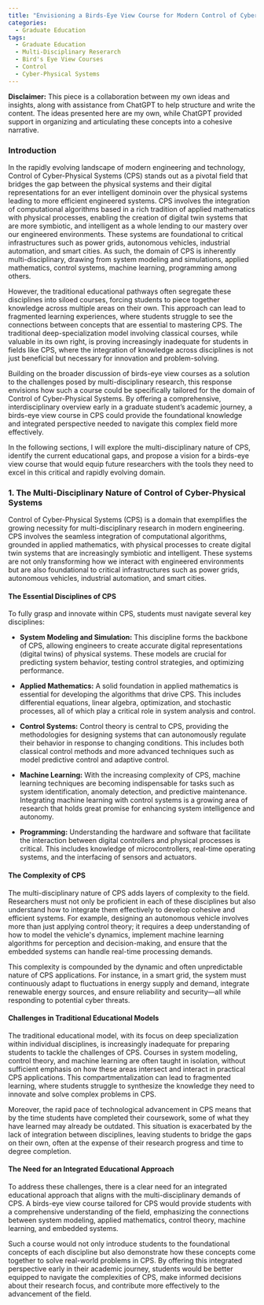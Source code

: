 ```yaml
---
title: "Envisioning a Birds-Eye View Course for Modern Control of Cyber-Physical Systems"
categories:
  - Graduate Education
tags:
  - Graduate Education
  - Multi-Disciplinary Reserarch
  - Bird's Eye View Courses
  - Control
  - Cyber-Physical Systems
---
```


**Disclaimer:** This piece is a collaboration between my own ideas and insights, along with assistance from ChatGPT to help structure and write the content. The ideas presented here are my own, while ChatGPT provided support in organizing and articulating these concepts into a cohesive narrative. 

### Introduction

In the rapidly evolving landscape of modern engineering and technology, Control of Cyber-Physical Systems (CPS) stands out as a pivotal field that bridges the gap between the physical systems and their digital representations for an ever intelligent dominoin over the physical systems leading to more efficient engineered systems. CPS involves the integration of computational algorithms based in a rich tradition of applied mathematics with physical processes, enabling the creation of digital twin systems that are more symbiotic, and intelligent as a whole lending to our mastery over our engineered environments. These systems are foundational to critical infrastructures such as power grids, autonomous vehicles, industrial automation, and smart cities. As such, the domain of CPS is inherently multi-disciplinary, drawing from system modeling and simulations, applied mathematics, control systems, machine learning, programming among others.

However, the traditional educational pathways often segregate these disciplines into siloed courses, forcing students to piece together knowledge across multiple areas on their own. This approach can lead to fragmented learning experiences, where students struggle to see the connections between concepts that are essential to mastering CPS. The traditional deep-specialization model involving classical courses, while valuable in its own right, is proving increasingly inadequate for students in fields like CPS, where the integration of knowledge across disciplines is not just beneficial but necessary for innovation and problem-solving.

Building on the broader discussion of birds-eye view courses as a solution to the challenges posed by multi-disciplinary research, this response envisions how such a course could be specifically tailored for the domain of Control of Cyber-Physical Systems. By offering a comprehensive, interdisciplinary overview early in a graduate student’s academic journey, a birds-eye view course in CPS could provide the foundational knowledge and integrated perspective needed to navigate this complex field more effectively.

In the following sections, I will explore the multi-disciplinary nature of CPS, identify the current educational gaps, and propose a vision for a birds-eye view course that would equip future researchers with the tools they need to excel in this critical and rapidly evolving domain.

### 1. The Multi-Disciplinary Nature of Control of Cyber-Physical Systems

Control of Cyber-Physical Systems (CPS) is a domain that exemplifies the growing necessity for multi-disciplinary research in modern engineering. CPS involves the seamless integration of computational algorithms, grounded in applied mathematics, with physical processes to create digital twin systems that are increasingly symbiotic and intelligent. These systems are not only transforming how we interact with engineered environments but are also foundational to critical infrastructures such as power grids, autonomous vehicles, industrial automation, and smart cities.

#### The Essential Disciplines of CPS
To fully grasp and innovate within CPS, students must navigate several key disciplines:

- **System Modeling and Simulation:** This discipline forms the backbone of CPS, allowing engineers to create accurate digital representations (digital twins) of physical systems. These models are crucial for predicting system behavior, testing control strategies, and optimizing performance.

- **Applied Mathematics:** A solid foundation in applied mathematics is essential for developing the algorithms that drive CPS. This includes differential equations, linear algebra, optimization, and stochastic processes, all of which play a critical role in system analysis and control.

- **Control Systems:** Control theory is central to CPS, providing the methodologies for designing systems that can autonomously regulate their behavior in response to changing conditions. This includes both classical control methods and more advanced techniques such as model predictive control and adaptive control.

- **Machine Learning:** With the increasing complexity of CPS, machine learning techniques are becoming indispensable for tasks such as system identification, anomaly detection, and predictive maintenance. Integrating machine learning with control systems is a growing area of research that holds great promise for enhancing system intelligence and autonomy.

- **Programming:** Understanding the hardware and software that facilitate the interaction between digital controllers and physical processes is critical. This includes knowledge of microcontrollers, real-time operating systems, and the interfacing of sensors and actuators.

#### The Complexity of CPS
The multi-disciplinary nature of CPS adds layers of complexity to the field. Researchers must not only be proficient in each of these disciplines but also understand how to integrate them effectively to develop cohesive and efficient systems. For example, designing an autonomous vehicle involves more than just applying control theory; it requires a deep understanding of how to model the vehicle's dynamics, implement machine learning algorithms for perception and decision-making, and ensure that the embedded systems can handle real-time processing demands.

This complexity is compounded by the dynamic and often unpredictable nature of CPS applications. For instance, in a smart grid, the system must continuously adapt to fluctuations in energy supply and demand, integrate renewable energy sources, and ensure reliability and security—all while responding to potential cyber threats.

#### Challenges in Traditional Educational Models
The traditional educational model, with its focus on deep specialization within individual disciplines, is increasingly inadequate for preparing students to tackle the challenges of CPS. Courses in system modeling, control theory, and machine learning are often taught in isolation, without sufficient emphasis on how these areas intersect and interact in practical CPS applications. This compartmentalization can lead to fragmented learning, where students struggle to synthesize the knowledge they need to innovate and solve complex problems in CPS.

Moreover, the rapid pace of technological advancement in CPS means that by the time students have completed their coursework, some of what they have learned may already be outdated. This situation is exacerbated by the lack of integration between disciplines, leaving students to bridge the gaps on their own, often at the expense of their research progress and time to degree completion.

#### The Need for an Integrated Educational Approach
To address these challenges, there is a clear need for an integrated educational approach that aligns with the multi-disciplinary demands of CPS. A birds-eye view course tailored for CPS would provide students with a comprehensive understanding of the field, emphasizing the connections between system modeling, applied mathematics, control theory, machine learning, and embedded systems.

Such a course would not only introduce students to the foundational concepts of each discipline but also demonstrate how these concepts come together to solve real-world problems in CPS. By offering this integrated perspective early in their academic journey, students would be better equipped to navigate the complexities of CPS, make informed decisions about their research focus, and contribute more effectively to the advancement of the field.

